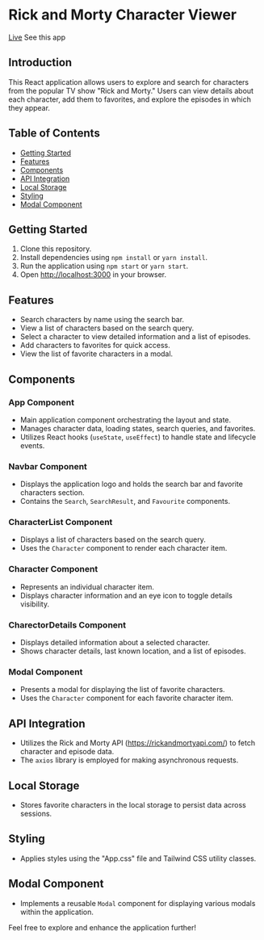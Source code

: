 # Rick and Morty Character Viewer
[Live](https://character-viewer.vercel.app/) See this app 

## Introduction
This React application allows users to explore and search for characters from the popular TV show "Rick and Morty." Users can view details about each character, add them to favorites, and explore the episodes in which they appear.

## Table of Contents
- [Getting Started](#getting-started)
- [Features](#features)
- [Components](#components)
- [API Integration](#api-integration)
- [Local Storage](#local-storage)
- [Styling](#styling)
- [Modal Component](#modal-component)

## Getting Started
1. Clone this repository.
2. Install dependencies using `npm install` or `yarn install`.
3. Run the application using `npm start` or `yarn start`.
4. Open [http://localhost:3000](http://localhost:3000) in your browser.

## Features
- Search characters by name using the search bar.
- View a list of characters based on the search query.
- Select a character to view detailed information and a list of episodes.
- Add characters to favorites for quick access.
- View the list of favorite characters in a modal.

## Components
### App Component
- Main application component orchestrating the layout and state.
- Manages character data, loading states, search queries, and favorites.
- Utilizes React hooks (`useState`, `useEffect`) to handle state and lifecycle events.

### Navbar Component
- Displays the application logo and holds the search bar and favorite characters section.
- Contains the `Search`, `SearchResult`, and `Favourite` components.

### CharacterList Component
- Displays a list of characters based on the search query.
- Uses the `Character` component to render each character item.

### Character Component
- Represents an individual character item.
- Displays character information and an eye icon to toggle details visibility.

### CharectorDetails Component
- Displays detailed information about a selected character.
- Shows character details, last known location, and a list of episodes.

### Modal Component
- Presents a modal for displaying the list of favorite characters.
- Uses the `Character` component for each favorite character item.

## API Integration
- Utilizes the Rick and Morty API (https://rickandmortyapi.com/) to fetch character and episode data.
- The `axios` library is employed for making asynchronous requests.

## Local Storage
- Stores favorite characters in the local storage to persist data across sessions.

## Styling
- Applies styles using the "App.css" file and Tailwind CSS utility classes.

## Modal Component
- Implements a reusable `Modal` component for displaying various modals within the application.

Feel free to explore and enhance the application further!
